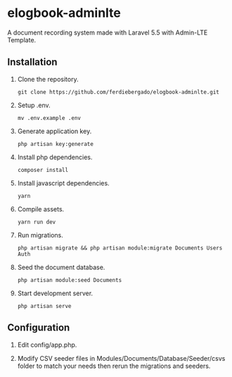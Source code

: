 # elogbook-adminlte
A document recording system made with Laravel 5.5 with Admin-LTE Template.

## Installation
1. Clone the repository.

	`git clone https://github.com/ferdiebergado/elogbook-adminlte.git`

2. Setup .env.

	`mv .env.example .env`

3. Generate application key.

	`php artisan key:generate`

4. Install php dependencies.

	`composer install`

5. Install javascript dependencies.

	`yarn`

6. Compile assets. 

	`yarn run dev`

7. Run migrations.

	`php artisan migrate && php artisan module:migrate Documents Users Auth`

8. Seed the document database.

	`php artisan module:seed Documents`

9. Start development server.

	`php artisan serve`

## Configuration

1. Edit config/app.php.

2. Modify CSV seeder files in Modules/Documents/Database/Seeder/csvs folder to match your needs then rerun the migrations and seeders.
